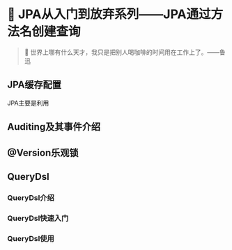 # :sunrise: JPA从入门到放弃系列——JPA通过方法名创建查询

> :pushpin: 世界上哪有什么天才，我只是把别人喝咖啡的时间用在工作上了。——鲁迅

## JPA缓存配置

JPA主要是利用

## Auditing及其事件介绍

## @Version乐观锁

## QueryDsl

### QueryDsl介绍

### QueryDsl快速入门

### QueryDsl使用